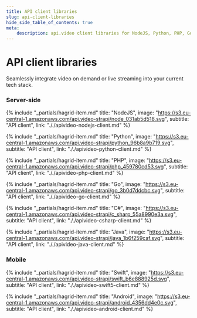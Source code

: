 ```yaml
---
title: API client libraries
slug: api-client-libraries
hide_side_table_of_contents: true
meta: 
    description: api.video client libraries for NodeJS, Python, PHP, Go, C#, Java, iOS Swift, and Android.
---
```


API client libraries
==================

Seamlessly integrate video on demand or live streaming into your current tech stack.

### Server-side

<div class="hagrid">

{% include "_partials/hagrid-item.md" title: "NodeJS", image: "https://s3.eu-central-1.amazonaws.com/api.video-strapi/node_031ab5d518.svg", subtitle: "API client",  link: "././apivideo-nodejs-client.md" %}

{% include "_partials/hagrid-item.md" title: "Python", image: "https://s3.eu-central-1.amazonaws.com/api.video-strapi/python_96b8a9b719.svg", subtitle: "API client",  link: "././apivideo-python-client.md" %}

{% include "_partials/hagrid-item.md" title: "PHP", image: "https://s3.eu-central-1.amazonaws.com/api.video-strapi/php_459780cd53.svg", subtitle: "API client",  link: "././apivideo-php-client.md" %}

{% include "_partials/hagrid-item.md" title: "Go", image: "https://s3.eu-central-1.amazonaws.com/api.video-strapi/go_3b0d7ddcbc.svg", subtitle: "API client",  link: "././apivideo-go-client.md" %}

{% include "_partials/hagrid-item.md" title: "C#", image: "https://s3.eu-central-1.amazonaws.com/api.video-strapi/c_sharp_55a8990e3a.svg", subtitle: "API client",  link: "././apivideo-csharp-client.md" %}

{% include "_partials/hagrid-item.md" title: "Java", image: "https://s3.eu-central-1.amazonaws.com/api.video-strapi/java_1b6f259caf.svg", subtitle: "API client",  link: "././apivideo-java-client.md" %}

</div>

### Mobile 

<div class="hagrid">

{% include "_partials/hagrid-item.md" title: "Swift", image: "https://s3.eu-central-1.amazonaws.com/api.video-strapi/swift_b6e888925d.svg", subtitle: "API client",  link: "././apivideo-swift5-client.md" %}

{% include "_partials/hagrid-item.md" title: "Android", image: "https://s3.eu-central-1.amazonaws.com/api.video-strapi/android_4356dd4e0c.svg", subtitle: "API client",  link: "././apivideo-android-client.md" %}

</div>
